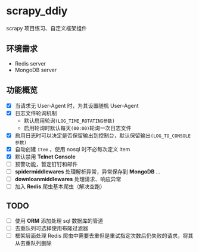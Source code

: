# scrapy_ddiy
scrapy 项目练习、自定义框架组件

## 环境需求
- Redis server
- MongoDB server

## 功能概览
- [x] 当请求无 User-Agent 时，为其设置随机 User-Agent
- [x] 日志文件轮询机制
  - 默认启用轮询`(LOG_TIME_ROTATING参数)`
  - 启用轮询时默认每天`(00:00)`轮询一次日志文件
- [x] 启用日志时可以决定是否保留输出到控制台，默认保留输出`(LOG_TO_CONSOLE参数)`
- [x] 自动创建 `Item` ，使用 nosql 时不必每次定义 item
- [x] 默认禁用 **Telnet Console**
- [ ] 预警功能，暂定钉钉和邮件
- [ ] **spidermiddlewares** 处理解析异常，异常保存到 **MongoDB** ...
- [ ] **downloanmiddlewares** 处理请求、响应异常
- [ ] 加入 **Redis** 爬虫基本爬虫（解决空跑）

## TODO
- [ ] 使用 **ORM** 添加处理 sql 数据库的管道
- [ ] 去重队列可选择使用布隆过滤器
- [ ] 框架层面处理 Redis 爬虫中需要去重但是重试指定次数后仍失败的请求，将其从去重队列删除